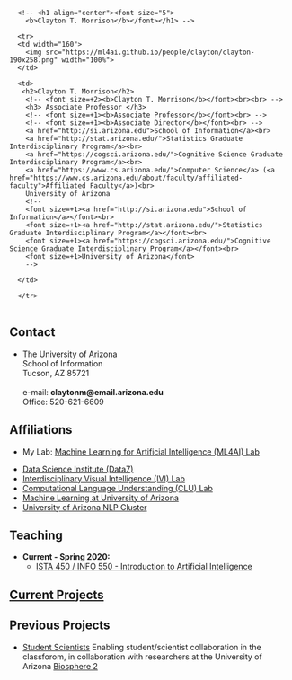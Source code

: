 <table>
    
      <!-- <h1 align="center"><font size="5">
    	<b>Clayton T. Morrison</b></font></h1> -->
    	
   	  <tr>
   	  <td width="160">
   		<img src="https://ml4ai.github.io/people/clayton/clayton-190x258.png" width="100%">
   	  </td>
   	
   	  <td>
   	   <h2>Clayton T. Morrison</h2>
   		<!-- <font size=+2><b>Clayton T. Morrison</b></font><br><br> -->
   		<h3> Associate Professor </h3>
   		<!-- <font size=+1><b>Associate Professor</b></font><br> -->
		<!-- <font size=+1><b>Associate Director</b></font><br> -->
		<a href="http://si.arizona.edu">School of Information</a><br>
		<a href="http://stat.arizona.edu/">Statistics Graduate Interdisciplinary Program</a><br>
		<a href="https://cogsci.arizona.edu/">Cognitive Science Graduate Interdisciplinary Program</a><br>
		<a href="https://www.cs.arizona.edu/">Computer Science</a> (<a href="https://www.cs.arizona.edu/about/faculty/affiliated-faculty">Affiliated Faculty</a>)<br>
		University of Arizona
		<!--
		<font size=+1><a href="http://si.arizona.edu">School of Information</a></font><br>
		<font size=+1><a href="http://stat.arizona.edu/">Statistics Graduate Interdisciplinary Program</a></font><br>
		<font size=+1><a href="https://cogsci.arizona.edu/">Cognitive Science Graduate Interdisciplinary Program</a></font><br>
		<font size=+1>University of Arizona</font>
		-->
<!--
		<font size=+1>and 
		  <a href="http://www.cs.arizona.edu/personnel/joint.html">joint faculty</a> 
		  in <a href="http://cs.arizona.edu">Department of Computer Science</a></font><br>
-->
   	  </td>
	  
	  </tr>
</table>

## Contact

<ul>
    <li>
      The University of Arizona<br>
      School of Information<br>
      Tucson, AZ  85721<br>
      <br>
      e-mail: <strong>claytonm@email.arizona.edu</strong><br>
      Office: 520-621-6609
    </li>
</ul>


## Affiliations

* My Lab:  <a href="https://ml4ai.github.io/">Machine Learning for Artificial Intelligence (ML4AI) Lab</a>

<ul>
	<li> <a href="https://datascience.arizona.edu/">Data Science Institute (Data7)</a></li>  
	<li> <a href="http://ivilab.org">Interdisciplinary Visual Intelligence (IVI) Lab</a></li>
	<li> <a href="http://clulab.cs.arizona.edu/">Computational Language Understanding (CLU) Lab</a></li>
	<li> <a href="http://ml.arizona.edu/">Machine Learning at University of Arizona</a> </li>
	<li> <a href="http://nlp.arizona.edu/">University of Arizona NLP Cluster</a> </li>
</ul>


## Teaching

<ul>
	<li><b>Current - Spring 2020:</b>
	<ul>
		<li><a href="https://ml4ai-2020-spring-ai.github.io/">ISTA 450 / INFO 550 - Introduction to Artificial Intelligence</a></li>
	</ul>
	</li>
</ul>


## <a href="https://ml4ai.github.io/projects/">Current Projects</a>


## Previous Projects

<ul>
<li><a href="">Student Scientists</a> Enabling student/scientist collaboration in the classforom, in collaboration with researchers at the University of Arizona <a href="http://www.b2science.org/">Biosphere 2</a></li>
</ul>